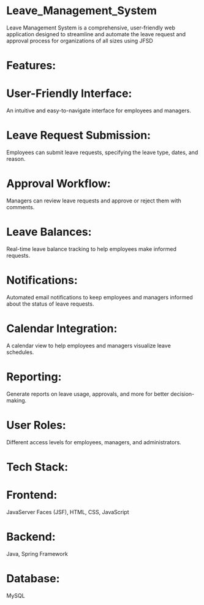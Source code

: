 # Leave_Management_System
Leave Management System is a comprehensive, user-friendly web application designed to streamline and automate the leave request and approval process for organizations of all sizes using JFSD
# Features:

# User-Friendly Interface:
An intuitive and easy-to-navigate interface for employees and managers.

# Leave Request Submission:
Employees can submit leave requests, specifying the leave type, dates, and reason.

# Approval Workflow: 
Managers can review leave requests and approve or reject them with comments.

# Leave Balances: 
Real-time leave balance tracking to help employees make informed requests.

# Notifications:
Automated email notifications to keep employees and managers informed about the status of leave requests.

# Calendar Integration:
A calendar view to help employees and managers visualize leave schedules.

# Reporting: 
Generate reports on leave usage, approvals, and more for better decision-making.

# User Roles: 
Different access levels for employees, managers, and administrators.

# Tech Stack:

# Frontend: 
JavaServer Faces (JSF), HTML, CSS, JavaScript

# Backend:
Java, Spring Framework

# Database:
MySQL
